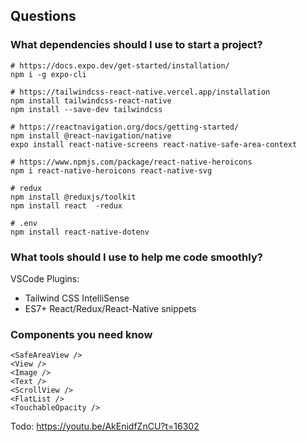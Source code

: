 ## Questions

### What dependencies should I use to start a project?

```shell
# https://docs.expo.dev/get-started/installation/
npm i -g expo-cli

# https://tailwindcss-react-native.vercel.app/installation
npm install tailwindcss-react-native
npm install --save-dev tailwindcss

# https://reactnavigation.org/docs/getting-started/
npm install @react-navigation/native
expo install react-native-screens react-native-safe-area-context

# https://www.npmjs.com/package/react-native-heroicons
npm i react-native-heroicons react-native-svg

# redux
npm install @reduxjs/toolkit
npm install react  -redux

# .env
npm install react-native-dotenv
```

### What tools should I use to help me code smoothly?

VSCode Plugins:
- Tailwind CSS IntelliSense
- ES7+ React/Redux/React-Native snippets

### Components you need know

```react
<SafeAreaView />
<View />
<Image />
<Text />
<ScrollView />
<FlatList />
<TouchableOpacity />
```

Todo: https://youtu.be/AkEnidfZnCU?t=16302